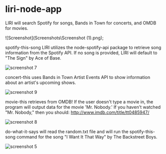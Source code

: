# liri-node-app

LIRI will search Spotify for songs, Bands in Town for concerts, and OMDB for movies.

![Screenshot](Screenshots\Screenshot (1).png);


spotify-this-song
LIRI utilizes the node-spotify-api package to retrieve song information from the Spotify API. If no song is provided, LIRI will default to "The Sign" by Ace of Base.

![screenshot 7](https://user-images.githubusercontent.com/44128719/51650434-5887a580-1f45-11e9-912f-6ad4b2cf2ccb.png)

concert-this uses Bands in Town Artist Events API to show information about an artist's upcoming shows.

![screenshot 9](https://user-images.githubusercontent.com/44128719/51650758-acdf5500-1f46-11e9-9d4f-c1154a3746ff.png)


movie-this retrieves from OMDB! If the user doesn't type a movie in, the program will output data for the movie 'Mr. Nobody.'
If you haven't watched "Mr. Nobody," then you should: http://www.imdb.com/title/tt0485947/

![screenshot 8](https://user-images.githubusercontent.com/44128719/51650598-157a0200-1f46-11e9-9af5-4cd70e6af73a.png)

do-what-it-says will read the random.txt file and will run the spotify-this-song command for the song "I Want It That Way" by The Backstreet Boys.

![screenshot 5](https://user-images.githubusercontent.com/44128719/51650644-45290a00-1f46-11e9-92be-dd401235a529.png)

